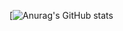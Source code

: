 [![Anurag's GitHub stats](https://github-readme-stats.vercel.app/api?username=Programador753&show_icons=true&theme=transparent)

